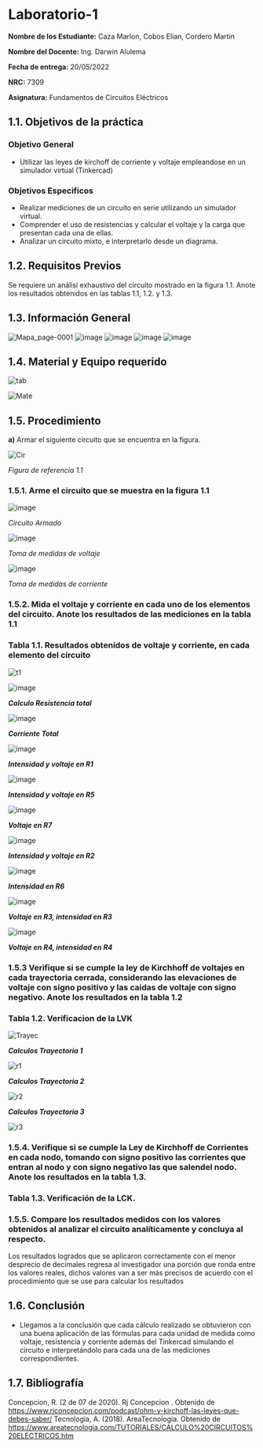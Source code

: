 # Laboratorio-1

**Nombre de los Estudiante:** Caza Marlon, Cobos Elian, Cordero Martin

**Nombre del Docente:** Ing. Darwin Alulema

**Fecha de entrega:** 20/05/2022

**NRC:** 7309

**Asignatura:** Fundamentos de Circuitos Eléctricos

## **1.1. Objetivos de la práctica**

### **Objetivo General**

* Utilizar las leyes de kirchoff de corriente y voltaje empleandose en un simulador virtual (Tinkercad)

### **Objetivos Especificos** 

* Realizar mediciones de un circuito en serie utilizando un simulador virtual.
* Comprender el uso de resistencias y calcular el voltaje y la carga que presentan cada una de ellas.
* Analizar un circuito mixto, e interpretarlo desde un diagrama.

## **1.2. Requisitos Previos**

Se requiere un análisi exhaustivo del circuito mostrado en la figura 1.1. Anote los resultados obtenidos en las tablas 1.1, 1.2. y 1.3.

## **1.3. Información General**

![Mapa_page-0001](https://user-images.githubusercontent.com/105742149/169455172-831202ea-5073-4b35-91f8-f039184af642.jpg)
![image](https://user-images.githubusercontent.com/105742149/169455218-a270b11a-9bc7-4ba7-a56c-36152e7309fe.png)
![image](https://user-images.githubusercontent.com/105742149/169455263-6089a92a-2e60-4e41-96c9-6e8711f40dab.png)
![image](https://user-images.githubusercontent.com/105742149/169455323-cd5d3a59-0ae5-4b79-8132-aaf5f1127254.png)
![image](https://user-images.githubusercontent.com/105742149/169455354-9455dd5b-279c-486f-a099-b47a51e176e2.png)

## **1.4. Material y Equipo requerido**

![tab](https://user-images.githubusercontent.com/105742149/169410480-792ec70b-34d1-4f60-9978-08e1737882a8.jpeg)

![Mate](https://user-images.githubusercontent.com/105742149/169427669-381099dd-6008-4208-b7b1-05ea3d64ad1a.jpeg)

## **1.5. Procedimiento**

**a)** Armar el siguiente circuito que se encuentra en la figura.

![Cir](https://user-images.githubusercontent.com/105742149/169480128-ca73ee6a-688f-411e-8286-01dec818c96a.jpeg)

*Figura de referencia 1.1*

### **1.5.1. Arme el circuito que se muestra en la figura 1.1**

![image](https://user-images.githubusercontent.com/105742149/169480182-0926cf2f-9d94-4287-a52a-3ffe7302952f.png)

*Circuito Armado*

![image](https://user-images.githubusercontent.com/105742149/169480266-fe7bd0a0-95b7-443d-a395-bf9ce1408d81.png)

*Toma de medidas de voltaje*

![image](https://user-images.githubusercontent.com/105742149/169480297-c03825de-e721-4c7d-9f2a-8df05b6637d4.png)

*Toma de medidas de corriente*

### **1.5.2. Mida el voltaje y corriente en cada uno de los elementos del circuito. Anote los resultados de las mediciones en la tabla 1.1**

### **Tabla 1.1. Resultados obtenidos de voltaje y corriente, en cada elemento del circuito**

![t1](https://user-images.githubusercontent.com/105742149/169474954-d592ac5b-f474-4992-aa32-7dafd89a4ecc.jpeg)

![image](https://user-images.githubusercontent.com/105742149/169480412-6bb940d3-3b26-4f72-aa46-d747a5f367bc.png)

***Calculo Resistencia total***

![image](https://user-images.githubusercontent.com/105742149/169480459-ee906902-c6e1-44d9-bc19-fd229065d49e.png)

 ***Corriente Total***
 
![image](https://user-images.githubusercontent.com/105742149/169480548-a32d14c0-ec69-4f7e-9ac2-c49e5fc3dd94.png)

***Intensidad y voltaje en R1***

![image](https://user-images.githubusercontent.com/105742149/169480659-838b1ca6-d89e-4f84-a031-69645aaac89b.png)

***Intensidad y voltaje en R5***

![image](https://user-images.githubusercontent.com/105742149/169480734-1d88738e-5eb5-45ac-b361-f5d7f76d71fb.png)

***Voltaje en R7***

![image](https://user-images.githubusercontent.com/105742149/169480803-a5c08a9e-992f-4342-9114-ea22db37e971.png)

***Intensidad y voltaje en R2***

![image](https://user-images.githubusercontent.com/105742149/169480876-246cb5c9-faac-4961-a487-cfa89b59accc.png)

***Intensidad en R6***

![image](https://user-images.githubusercontent.com/105742149/169480968-446a4614-9a9a-4124-b7b7-b695afde1557.png)

***Voltaje en R3, intensidad en R3***

![image](https://user-images.githubusercontent.com/105742149/169481062-ab351486-2071-4461-b6b4-745817da2e74.png)

***Voltaje en R4, intensidad en R4***

### **1.5.3 Verifique si se cumple la ley de Kirchhoff de voltajes en cada trayectoria cerrada, considerando las elevaciones de voltaje con signo positivo y las caidas de voltaje con signo negativo. Anote los resultados en la tabla 1.2**

### **Tabla 1.2. Verificacion de la LVK**

![Trayec](https://user-images.githubusercontent.com/105742149/169473994-95100854-4032-4ca5-924a-54aebe8725b0.jpeg)

***Calculos Trayectoria 1***

![r1](https://user-images.githubusercontent.com/105742149/169472440-613ebd30-f0e3-41a8-9d2c-b16b14e71fb3.jpeg)

***Calculos Trayectoria 2***

![r2](https://user-images.githubusercontent.com/105742149/169472767-40e79eb6-f880-43ea-a9ec-bd0d741c4408.jpeg)

***Calculos Trayectoria 3***

![r3](https://user-images.githubusercontent.com/105742149/169472940-7406778f-e960-46a0-83db-d9eaafff3a03.jpeg)


### **1.5.4. Verifique si se cumple la Ley de Kirchhoff de Corrientes en cada nodo, tomando con signo positivo las corrientes que entran al nodo y con signo negativo las que salendel nodo. Anote los resultados en la tabla 1.3.**

### **Tabla 1.3. Verificación de la LCK.**

### **1.5.5. Compare los resultados medidos con los valores obtenidos al analizar el circuito analíticamente y concluya al respecto.**

Los resultados logrados que se aplicaron correctamente con el menor desprecio de decimales regresa al investigador una porción que ronda entre los valores reales, dichos valores van a ser más precisos de acuerdo con el procedimiento que se use para calcular los resultados

## **1.6. Conclusión** 
* Llegamos a la conclusión que cada cálculo realizado se obtuvieron con una buena aplicación de las fórmulas para cada unidad de medida como voltaje, resistencia y corriente además del Tinkercad simulando el circuito e interpretándolo para cada una de las mediciones correspondientes.

## **1.7. Bibliografía**
Concepcion, R. (2 de 07 de 2020). Rj Concepcion . Obtenido de https://www.rjconcepcion.com/podcast/ohm-y-kirchoff-las-leyes-que-debes-saber/
Tecnologia, A. (2018). AreaTecnologia. Obtenido de https://www.areatecnologia.com/TUTORIALES/CALCULO%20CIRCUITOS%20ELECTRICOS.htm


